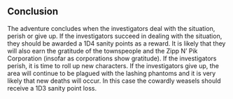 ## Conclusion

The adventure concludes when the investigators deal with the situation, perish or give up. If the investigators succeed in dealing with the situation, they should be awarded a 1D4 sanity points as a reward. It is likely that they will also earn the gratitude of the townspeople and the Zipp N’ Pik Corporation (insofar as corporations show gratitude). If the investigators perish, it is time to roll up new characters. If the investigators give up, the area will continue to be plagued with the lashing phantoms and it is very likely that new deaths will occur. In this case the cowardly weasels should receive a 1D3 sanity point loss.
